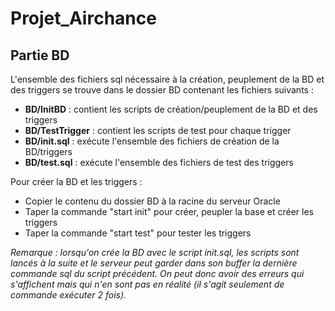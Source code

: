 # Projet_Airchance

## Partie BD

L'ensemble des fichiers sql nécessaire à la création, peuplement de la BD et des triggers se trouve dans le dossier BD contenant les fichiers suivants :

- **BD/InitBD** : contient les scripts de création/peuplement de la BD et des triggers
- **BD/TestTrigger** : contient les scripts de test pour chaque trigger
- **BD/init.sql** : exécute l'ensemble des fichiers de création de la BD/triggers
- **BD/test.sql** : exécute l'ensemble des fichiers de test des triggers

Pour créer la BD et les triggers :
- Copier le contenu du dossier BD à la racine du serveur Oracle
- Taper la commande "start init" pour créer, peupler la base et créer les triggers
- Taper la commande "start test" pour tester les triggers

_Remarque : lorsqu'on crée la BD avec le script init.sql, les scripts sont lancés à la suite et le serveur peut garder dans son buffer la dernière commande sql du script précédent. On peut donc avoir des erreurs qui s'affichent mais qui n'en sont pas en réalité (il s'agit seulement de commande exécuter 2 fois)._
